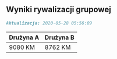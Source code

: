 ## Wyniki rywalizacji grupowej

```markdown
Aktualizacja: 2020-05-28 05:56:09
```

Drużyna A | Drużyna B
------------ | -------------
 9080 KM | 8762 KM